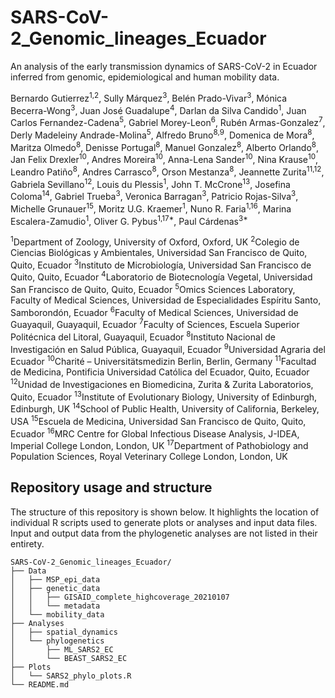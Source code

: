 # SARS-CoV-2_Genomic_lineages_Ecuador
An analysis of the early transmission dynamics of SARS-CoV-2 in Ecuador inferred from genomic, epidemiological and human mobility data.

Bernardo Gutierrez<sup>1,2</sup>, Sully Márquez<sup>3</sup>, Belén Prado-Vivar<sup>3</sup>, Mónica Becerra-Wong<sup>3</sup>, Juan José Guadalupe<sup>4</sup>, Darlan da Silva Candido<sup>1</sup>, Juan Carlos Fernandez-Cadena<sup>5</sup>, Gabriel Morey-Leon<sup>6</sup>, Rubén Armas-Gonzalez<sup>7</sup>, Derly Madeleiny Andrade-Molina<sup>5</sup>, Alfredo Bruno<sup>8,9</sup>, Domenica de Mora<sup>8</sup>, Maritza Olmedo<sup>8</sup>, Denisse Portugal<sup>8</sup>, Manuel Gonzalez<sup>8</sup>, Alberto Orlando<sup>8</sup>, Jan Felix Drexler<sup>10</sup>, Andres Moreira<sup>10</sup>, Anna-Lena Sander<sup>10</sup>, Nina Krause<sup>10</sup>, Leandro Patiño<sup>8</sup>, Andres Carrasco<sup>8</sup>, Orson Mestanza<sup>8</sup>, Jeannette Zurita<sup>11,12</sup>, Gabriela Sevillano<sup>12</sup>, Louis du Plessis<sup>1</sup>, John T. McCrone<sup>13</sup>, Josefina Coloma<sup>14</sup>, Gabriel Trueba<sup>3</sup>, Veronica Barragan<sup>3</sup>, Patricio Rojas-Silva<sup>3</sup>, Michelle Grunauer<sup>15</sup>, Moritz U.G. Kraemer<sup>1</sup>, Nuno R. Faria<sup>1,16</sup>, Marina Escalera-Zamudio<sup>1</sup>, Oliver G. Pybus<sup>1,17*</sup>, Paul Cárdenas<sup>3*</sup>

<sup>1</sup>Department of Zoology, University of Oxford, Oxford, UK
<sup>2</sup>Colegio de Ciencias Biológicas y Ambientales, Universidad San Francisco de Quito, Quito, Ecuador
<sup>3</sup>Instituto de Microbiología, Universidad San Francisco de Quito, Quito, Ecuador
<sup>4</sup>Laboratorio de Biotecnología Vegetal, Universidad San Francisco de Quito, Quito, Ecuador
<sup>5</sup>Omics Sciences Laboratory, Faculty of Medical Sciences, Universidad de Especialidades Espíritu Santo, Samborondón, Ecuador
<sup>6</sup>Faculty of Medical Sciences, Universidad de Guayaquil, Guayaquil, Ecuador
<sup>7</sup>Faculty of Sciences, Escuela Superior Politécnica del Litoral, Guayaquil, Ecuador
<sup>8</sup>Instituto Nacional de Investigación en Salud Pública, Guayaquil, Ecuador
<sup>9</sup>Universidad Agraria del Ecuador
<sup>10</sup>Charité – Universitätsmedizin Berlin, Berlin, Germany
<sup>11</sup>Facultad de Medicina, Pontificia Universidad Católica del Ecuador, Quito, Ecuador
<sup>12</sup>Unidad de Investigaciones en Biomedicina, Zurita & Zurita Laboratorios, Quito, Ecuador
<sup>13</sup>Institute of Evolutionary Biology, University of Edinburgh, Edinburgh, UK
<sup>14</sup>School of Public Health, University of California, Berkeley, USA
<sup>15</sup>Escuela de Medicina, Universidad San Francisco de Quito, Quito, Ecuador
<sup>16</sup>MRC Centre for Global Infectious Disease Analysis, J-IDEA, Imperial College London, London, UK
<sup>17</sup>Department of Pathobiology and Population Sciences, Royal Veterinary College London, London, UK

## Repository usage and structure

The structure of this repository is shown below. It highlights the location of individual R scripts used to generate plots or analyses and input data files. Input and output data from the phylogenetic analyses are not listed in their entirety.

```
SARS-CoV-2_Genomic_lineages_Ecuador/
├── Data
│   ├── MSP_epi_data
│   ├── genetic_data
│   │   ├── GISAID_complete_highcoverage_20210107
│   │   └── metadata
│   └── mobility_data
├── Analyses
│   ├── spatial_dynamics
│   └── phylogenetics
│       ├── ML_SARS2_EC
│       └── BEAST_SARS2_EC
├── Plots
│   └── SARS2_phylo_plots.R
└── README.md
```
